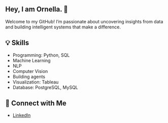 ## Hey, I am Ornella.  👋
Welcome to my GitHub! I’m passionate about uncovering insights from data and building intelligent systems that make a difference. 

## 💡 Skills
<ul>
  <li>Programming: Python, SQL</li>
  <li>Machine Learning</li>
  <li>NLP</li>
  <li>Computer Vision</li>
  <li>Building agents</li>
  <li>Visualization: Tableau</li>
  <li>Database: PostgreSQL, MySQL</li>
</ul>


## 🌟 Connect with Me

- [LinkedIn](http://www.linkedin.com/in/ornella-za)


<!--
**ZaraTiana3/Zaratiana3** is a ✨ _special_ ✨ repository because its `README.md` (this file) appears on your GitHub profile.


Here are some ideas to get you started:

- 🔭 I’m currently working on ...
- 🌱 I’m currently learning ...
- 👯 I’m looking to collaborate on ...
- 🤔 I’m looking for help with ...
- 💬 Ask me about ...
- 📫 How to reach me: ...
- 😄 Pronouns: ...
- ⚡ Fun fact: ...
-->
